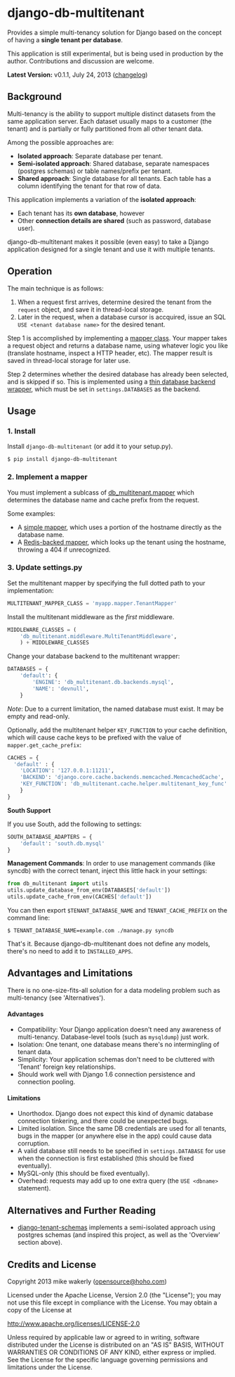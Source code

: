 # django-db-multitenant

Provides a simple multi-tenancy solution for Django based on the concept
of having a **single tenant per database**.

This application is still experimental, but is being used in
production by the author. Contributions and discussion are welcome.

**Latest Version:** v0.1.1, July 24, 2013 ([changelog](CHANGELOG.md))

## Background

Multi-tenancy is the ability to support multiple distinct datasets from
the same application server.  Each dataset usually maps to a customer
(the tenant) and is partially or fully partitioned from all other tenant
data.

Among the possible approaches are:

* **Isolated approach**: Separate database per tenant.
* **Semi-isolated approach**: Shared database, separate namespaces (postgres schemas)
  or table names/prefix per tenant.
* **Shared approach**: Single database for all tenants.  Each table has a column
  identifying the tenant for that row of data.

This application implements a variation of the **isolated approach**:

* Each tenant has its **own database**, however
* Other **connection details are shared** (such as password, database user).

django-db-multitenant makes it possible (even easy) to take a Django application
designed for a single tenant and use it with multiple tenants.

## Operation

The main technique is as follows:

1. When a request first arrives, determine desired the tenant from the ``request`` object,
   and save it in thread-local storage.
2. Later in the request, when a database cursor is accquired, issue an SQL
   ``USE <tenant database name>`` for the desired tenant.

Step 1 is accomplished by implementing a [mapper class](https://github.com/mik3y/django-db-multitenant/blob/master/db_multitenant/mapper.py).
Your mapper takes a request object and returns a database name, using whatever logic you
like (translate hostname, inspect a HTTP header, etc).  The mapper result is saved in
thread-local storage for later use.

Step 2 determines whether the desired database has already been selected, and is skipped if
so.  This is implemented using a
[thin database backend wrapper](https://github.com/mik3y/django-db-multitenant/blob/master/db_multitenant/db/backends/mysql/base.py),
which must be set in ``settings.DATABASES`` as the backend.

## Usage

### 1. Install

Install ``django-db-multitenant`` (or add it to your setup.py).

```
$ pip install django-db-multitenant
```

### 2. Implement a mapper

You must implement a sublcass of [db_multitenant.mapper](https://github.com/mik3y/django-db-multitenant/blob/master/db_multitenant/mapper.py)
which determines the database name and cache prefix from the request.

Some examples:

* A [simple mapper](https://gist.github.com/mik3y/5959322), which uses a portion of the hostname
  directly as the database name.
* A [Redis-backed mapper](https://gist.github.com/mik3y/5959282), which looks up the tenant
  using the hostname, throwing a 404 if unrecognized.

### 3. Update settings.py

Set the multitenant mapper by specifying the full dotted path to your implementation:

```python
MULTITENANT_MAPPER_CLASS = 'myapp.mapper.TenantMapper'
```

Install the multitenant middleware as the *first* middleware.

```python
MIDDLEWARE_CLASSES = (
    'db_multitenant.middleware.MultiTenantMiddleware',
    ) + MIDDLEWARE_CLASSES
```

Change your database backend to the multitenant wrapper:

```python
DATABASES = {
    'default': {
        'ENGINE': 'db_multitenant.db.backends.mysql',
        'NAME': 'devnull',
    }
```

*Note*: Due to a current limitation, the named database must exist.  It may
be empty and read-only.

Optionally, add the multitenant helper ``KEY_FUNCTION`` to your cache definition,
which will cause cache keys to be prefixed with the value of
``mapper.get_cache_prefix``:

```python
CACHES = {
  'default' : {
    'LOCATION': '127.0.0.1:11211',
    'BACKEND': 'django.core.cache.backends.memcached.MemcachedCache',
    'KEY_FUNCTION': 'db_multitenant.cache.helper.multitenant_key_func'
    }
}
```

**South Support**

If you use South, add the following to settings:

```python
SOUTH_DATABASE_ADAPTERS = {
    'default': 'south.db.mysql'
}
```

**Management Commands**: In order to use management commands (like syncdb)
with the correct tenant, inject this little hack in your settings:

```python
from db_multitenant import utils
utils.update_database_from_env(DATABASES['default'])
utils.update_cache_from_env(CACHES['default'])
```

You can then export ``$TENANT_DATABASE_NAME`` and ``TENANT_CACHE_PREFIX``
on the command line:

```
$ TENANT_DATABASE_NAME=example.com ./manage.py syncdb
```

That's it.  Because django-db-multitenant does not define any models, there's
no need to add it to ``INSTALLED_APPS``.

## Advantages and Limitations

There is no one-size-fits-all solution for a data modeling problem such
as multi-tenancy (see 'Alternatives'). 

#### Advantages

* Compatibility: Your Django application doesn't need any awareness of
  multi-tenancy.  Database-level tools (such as ``mysqldump``) just work.
* Isolation: One tenant, one database means there's no intermingling of
  tenant data.
* Simplicity: Your application schemas don't need to be cluttered with
  'Tenant' foreign key relationships.
* Should work well with Django 1.6 connection persistence and connection
  pooling.

#### Limitations

* Unorthodox.  Django does not expect this kind of dynamic database
  connection tinkering, and there could be unexpected bugs.
* Limited isolation.  Since the same DB credentials are used for all
  tenants, bugs in the mapper (or anywhere else in the app) could
  cause data corruption.
* A valid database still needs to be specified in ``settings.DATABASE``
  for use when the connection is first established (this should be fixed
  eventually).
* MySQL-only (this should be fixed eventually).
* Overhead: requests may add up to one extra query (the ``USE <dbname>`` statement).

## Alternatives and Further Reading

* [django-tenant-schemas](https://github.com/bcarneiro/django-tenant-schemas) implements a semi-isolated approach using postgres schemas (and inspired this project, as well as the 'Overview' section above).

## Credits and License

Copyright 2013 mike wakerly (opensource@hoho.com)

Licensed under the Apache License, Version 2.0 (the "License");
you may not use this file except in compliance with the License.
You may obtain a copy of the License at

   http://www.apache.org/licenses/LICENSE-2.0

Unless required by applicable law or agreed to in writing, software
distributed under the License is distributed on an "AS IS" BASIS,
WITHOUT WARRANTIES OR CONDITIONS OF ANY KIND, either express or implied.
See the License for the specific language governing permissions and
limitations under the License.
